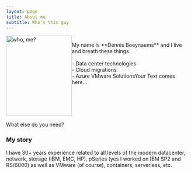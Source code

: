 ```yaml
---
layout: page
title: About me
subtitle: Who's this guy
---
```

 <style type="text/css">
    img {
      margin: auto;
      float: left;
    }
</style>

<div class="square">
    <div>
      <img src="/AVSblog/assets/img/IMG_9409.jpg" alt="who, me?" width="180" height="220">
    </div>
    <p>
    <br>  My name is **Dennis Boeynaems** and I live and breath these things <br>
    <br> 
      - Data center technologies <br>  
      - Cloud migrations<br>
      - Azure VMware SolutionsYour Text comes here...<br>
    <br>
    <br>
    <br>
    <br>
    <br>
    </p> 
</div>







What else do you need?

### My story

I have 30+ years experience related to all levels of the modern datacenter, network, storage (IBM, EMC, HP), pSeries (yes I worked on IBM SP2 and RS/6000) as well as VMware (of course), containers, serverless, etc.
